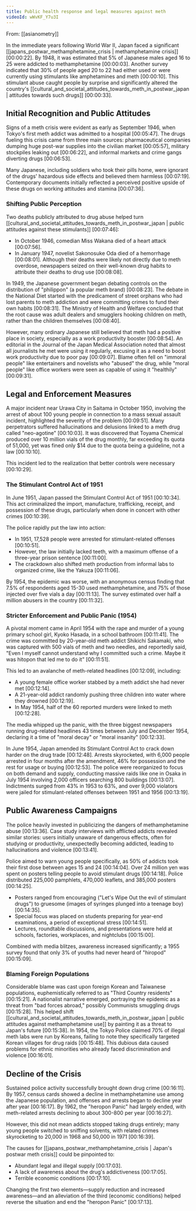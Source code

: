 ```yaml
---
title: Public health response and legal measures against meth
videoId: wWvKF_Y7u3I
---
```


From: [[asianometry]] <br/> 

In the immediate years following World War II, Japan faced a significant [[japans_postwar_methamphetamine_crisis | methamphetamine crisis]] <a class="yt-timestamp" data-t="00:00:22">[00:00:22]</a>. By 1948, it was estimated that 5% of Japanese males aged 16 to 25 were addicted to methamphetamine <a class="yt-timestamp" data-t="00:00:03">[00:00:03]</a>. Another survey indicated that 30% of people aged 20 to 22 had either used or were currently using stimulants like amphetamines and meth <a class="yt-timestamp" data-t="00:00:10">[00:00:10]</a>. This stimulant abuse caught people by surprise and significantly altered the country's [[cultural_and_societal_attitudes_towards_meth_in_postwar_japan | attitudes towards such drugs]] <a class="yt-timestamp" data-t="00:00:33">[00:00:33]</a>.

## Initial Recognition and Public Attitudes

Signs of a meth crisis were evident as early as September 1946, when Tokyo's first meth addict was admitted to a hospital <a class="yt-timestamp" data-t="00:05:47">[00:05:47]</a>. The drugs fueling this crisis came from three main sources: pharmaceutical companies dumping huge post-war supplies into the civilian market <a class="yt-timestamp" data-t="00:05:57">[00:05:57]</a>, military stockpiles leaking out <a class="yt-timestamp" data-t="00:06:22">[00:06:22]</a>, and informal markets and crime gangs diverting drugs <a class="yt-timestamp" data-t="00:06:53">[00:06:53]</a>.

Many Japanese, including soldiers who took their pills home, were ignorant of the drugs' hazardous side effects and believed them harmless <a class="yt-timestamp" data-t="00:07:19">[00:07:19]</a>. Contemporary documents initially reflected a perceived positive upside of these drugs on working attitudes and stamina <a class="yt-timestamp" data-t="00:07:36">[00:07:36]</a>.

### Shifting Public Perception

Two deaths publicly attributed to drug abuse helped turn [[cultural_and_societal_attitudes_towards_meth_in_postwar_japan | public attitudes against these stimulants]] <a class="yt-timestamp" data-t="00:07:46">[00:07:46]</a>:
*   In October 1946, comedian Miss Wakana died of a heart attack <a class="yt-timestamp" data-t="00:07:56">[00:07:56]</a>.
*   In January 1947, novelist Sakonosuke Oda died of a hemorrhage <a class="yt-timestamp" data-t="00:08:01">[00:08:01]</a>.
Although their deaths were likely not directly due to meth overdose, newspapers seized on their well-known drug habits to attribute their deaths to drug use <a class="yt-timestamp" data-t="00:08:08">[00:08:08]</a>.

In 1949, the Japanese government began debating controls on the distribution of "philippon" (a popular meth brand) <a class="yt-timestamp" data-t="00:08:23">[00:08:23]</a>. The debate in the National Diet started with the predicament of street orphans who had lost parents to meth addiction and were committing crimes to fund their own habits <a class="yt-timestamp" data-t="00:08:31">[00:08:31]</a>. The Ministry of Health and Welfare concluded that the root cause was adult dealers and smugglers hooking children on meth, rather than the children themselves <a class="yt-timestamp" data-t="00:08:40">[00:08:40]</a>.

However, many ordinary Japanese still believed that meth had a positive place in society, especially as a work productivity booster <a class="yt-timestamp" data-t="00:08:54">[00:08:54]</a>. An editorial in the Journal of the Japan Medical Association noted that almost all journalists he met were using it regularly, excusing it as a need to boost work productivity due to poor pay <a class="yt-timestamp" data-t="00:09:07">[00:09:07]</a>. Blame often fell on "immoral people" like entertainers and novelists who "abused" the drug, while "moral people" like office workers were seen as capable of using it "healthily" <a class="yt-timestamp" data-t="00:09:31">[00:09:31]</a>.

## Legal and Enforcement Measures

A major incident near Urawa City in Saitama in October 1950, involving the arrest of about 100 young people in connection to a mass sexual assault incident, highlighted the severity of the problem <a class="yt-timestamp" data-t="00:09:51">[00:09:51]</a>. Many perpetrators suffered hallucinations and delusions linked to a meth drug called "neo-agotine" <a class="yt-timestamp" data-t="00:10:03">[00:10:03]</a>. It was discovered that Toyama Chemical produced over 10 million vials of the drug monthly, far exceeding its quota of 51,000, yet was fined only $14 due to the quota being a guideline, not a law <a class="yt-timestamp" data-t="00:10:10">[00:10:10]</a>.

This incident led to the realization that better controls were necessary <a class="yt-timestamp" data-t="00:10:29">[00:10:29]</a>.

### The Stimulant Control Act of 1951

In June 1951, Japan passed the Stimulant Control Act of 1951 <a class="yt-timestamp" data-t="00:10:34">[00:10:34]</a>. This act criminalized the import, manufacture, trafficking, receipt, and possession of these drugs, particularly when done in concert with other crimes <a class="yt-timestamp" data-t="00:10:39">[00:10:39]</a>.

The police rapidly put the law into action:
*   In 1951, 17,528 people were arrested for stimulant-related offenses <a class="yt-timestamp" data-t="00:10:51">[00:10:51]</a>.
*   However, the law initially lacked teeth, with a maximum offense of a three-year prison sentence <a class="yt-timestamp" data-t="00:11:00">[00:11:00]</a>.
*   The crackdown also shifted meth production from informal labs to organized crime, like the Yakuza <a class="yt-timestamp" data-t="00:11:06">[00:11:06]</a>.

By 1954, the epidemic was worse, with an anonymous census finding that 7.5% of respondents aged 15-30 used methamphetamine, and 75% of those injected over five vials a day <a class="yt-timestamp" data-t="00:11:13">[00:11:13]</a>. The survey estimated over half a million abusers in the country <a class="yt-timestamp" data-t="00:11:32">[00:11:32]</a>.

### Stricter Enforcement and Public Panic (1954)

A pivotal moment came in April 1954 with the rape and murder of a young primary school girl, Kyoko Hasada, in a school bathroom <a class="yt-timestamp" data-t="00:11:41">[00:11:41]</a>. The crime was committed by 20-year-old meth addict Shikichi Sakamaki, who was captured with 500 vials of meth and two needles, and reportedly said, "Even I myself cannot understand why I committed such a crime. Maybe it was hitopon that led me to do it" <a class="yt-timestamp" data-t="00:11:51">[00:11:51]</a>.

This led to an avalanche of meth-related headlines <a class="yt-timestamp" data-t="00:12:09">[00:12:09]</a>, including:
*   A young female office worker stabbed by a meth addict she had never met <a class="yt-timestamp" data-t="00:12:14">[00:12:14]</a>.
*   A 21-year-old addict randomly pushing three children into water where they drowned <a class="yt-timestamp" data-t="00:12:19">[00:12:19]</a>.
*   In May 1954, half of the 60 reported murders were linked to meth <a class="yt-timestamp" data-t="00:12:28">[00:12:28]</a>.

The media whipped up the panic, with the three biggest newspapers running drug-related headlines 43 times between July and December 1954, declaring it a time of "moral decay" or "moral insanity" <a class="yt-timestamp" data-t="00:12:33">[00:12:33]</a>.

In June 1954, Japan amended its Stimulant Control Act to crack down harder on the drug trade <a class="yt-timestamp" data-t="00:12:48">[00:12:48]</a>. Arrests skyrocketed, with 6,000 people arrested in four months after the amendment, 46% for possession and the rest for usage or buying <a class="yt-timestamp" data-t="00:12:53">[00:12:53]</a>. The police were reorganized to focus on both demand and supply, conducting massive raids like one in Osaka in July 1954 involving 2,000 officers searching 800 buildings <a class="yt-timestamp" data-t="00:13:07">[00:13:07]</a>. Indictments surged from 43% in 1953 to 63%, and over 9,000 violators were jailed for stimulant-related offenses between 1951 and 1956 <a class="yt-timestamp" data-t="00:13:19">[00:13:19]</a>.

## Public Awareness Campaigns

The police heavily invested in publicizing the dangers of methamphetamine abuse <a class="yt-timestamp" data-t="00:13:36">[00:13:36]</a>. Case study interviews with afflicted addicts revealed similar stories: users initially unaware of dangerous effects, often for studying or productivity, unexpectedly becoming addicted, leading to hallucinations and violence <a class="yt-timestamp" data-t="00:13:41">[00:13:41]</a>.

Police aimed to warn young people specifically, as 50% of addicts took their first dose between ages 15 and 24 <a class="yt-timestamp" data-t="00:14:04">[00:14:04]</a>. Over 24 million yen was spent on posters telling people to avoid stimulant drugs <a class="yt-timestamp" data-t="00:14:18">[00:14:18]</a>. Police distributed 225,000 pamphlets, 470,000 leaflets, and 385,000 posters <a class="yt-timestamp" data-t="00:14:25">[00:14:25]</a>.
*   Posters ranged from encouraging ("Let's Wipe Out the evil of stimulant drugs") to gruesome (images of syringes plunged into a teenage boy) <a class="yt-timestamp" data-t="00:14:35">[00:14:35]</a>.
*   Special focus was placed on students preparing for year-end examinations, a period of exceptional stress <a class="yt-timestamp" data-t="00:14:51">[00:14:51]</a>.
*   Lectures, roundtable discussions, and presentations were held at schools, factories, workplaces, and nightclubs <a class="yt-timestamp" data-t="00:15:00">[00:15:00]</a>.

Combined with media blitzes, awareness increased significantly; a 1955 survey found that only 3% of youths had never heard of "hiropod" <a class="yt-timestamp" data-t="00:15:09">[00:15:09]</a>.

### Blaming Foreign Populations

Considerable blame was cast upon foreign Korean and Taiwanese populations, euphemistically referred to as "Third Country residents" <a class="yt-timestamp" data-t="00:15:21">[00:15:21]</a>. A nationalist narrative emerged, portraying the epidemic as a threat from "bad forces abroad," possibly Communists smuggling drugs <a class="yt-timestamp" data-t="00:15:28">[00:15:28]</a>. This helped shift [[cultural_and_societal_attitudes_towards_meth_in_postwar_japan | public attitudes against methamphetamine use]] by painting it as a threat to Japan's future <a class="yt-timestamp" data-t="00:15:38">[00:15:38]</a>. In 1954, the Tokyo Police claimed 70% of illegal meth labs were run by Koreans, failing to note they specifically targeted Korean villages for drug raids <a class="yt-timestamp" data-t="00:15:48">[00:15:48]</a>. This dubious data caused problems for ethnic minorities who already faced discrimination and violence <a class="yt-timestamp" data-t="00:16:01">[00:16:01]</a>.

## Decline of the Crisis

Sustained police activity successfully brought down drug crime <a class="yt-timestamp" data-t="00:16:11">[00:16:11]</a>. By 1957, census cards showed a decline in methamphetamine use among the Japanese population, and offenses and arrests began to decline year after year <a class="yt-timestamp" data-t="00:16:17">[00:16:17]</a>. By 1962, the "heropon Panic" had largely ended, with meth-related arrests declining to about 300-800 per year <a class="yt-timestamp" data-t="00:16:27">[00:16:27]</a>.

However, this did not mean addicts stopped taking drugs entirely; many young people switched to sniffing solvents, with related crimes skyrocketing to 20,000 in 1968 and 50,000 in 1971 <a class="yt-timestamp" data-t="00:16:39">[00:16:39]</a>.

The causes for [[japans_postwar_methamphetamine_crisis | Japan's postwar meth crisis]] could be pinpointed to:
*   Abundant legal and illegal supply <a class="yt-timestamp" data-t="00:17:03">[00:17:03]</a>.
*   A lack of awareness about the drug's addictiveness <a class="yt-timestamp" data-t="00:17:05">[00:17:05]</a>.
*   Terrible economic conditions <a class="yt-timestamp" data-t="00:17:10">[00:17:10]</a>.

Changing the first two elements—supply reduction and increased awareness—and an alleviation of the third (economic conditions) helped reverse the situation and end the "heropon Panic" <a class="yt-timestamp" data-t="00:17:13">[00:17:13]</a>.